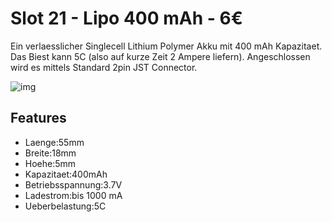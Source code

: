 [img]:https://github.com/zerocity/metalabAutomat/raw/master/21/1.jpg

# Slot 21 - Lipo 400 mAh - 6&euro;

Ein verlaesslicher Singlecell Lithium Polymer Akku mit 400 mAh Kapazitaet. Das Biest kann 5C (also auf kurze Zeit 2 Ampere liefern). Angeschlossen wird es mittels Standard 2pin JST Connector.

![img]

## Features
+ Laenge:55mm
+ Breite:18mm
+ Hoehe:5mm
+ Kapazitaet:400mAh
+ Betriebsspannung:3.7V
+ Ladestrom:bis 1000 mA
+ Ueberbelastung:5C
